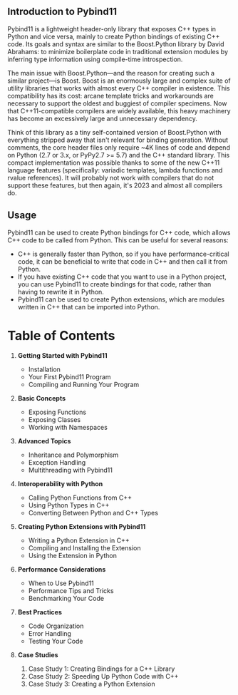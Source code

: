 ## Introduction to Pybind11

Pybind11 is a lightweight header-only library that exposes C++ types in Python and vice versa, mainly to create Python bindings of existing C++ code. Its goals and syntax are similar to the Boost.Python library by David Abrahams: to minimize boilerplate code in traditional extension modules by inferring type information using compile-time introspection.

The main issue with Boost.Python—and the reason for creating such a similar project—is Boost. Boost is an enormously large and complex suite of utility libraries that works with almost every C++ compiler in existence. This compatibility has its cost: arcane template tricks and workarounds are necessary to support the oldest and buggiest of compiler specimens. Now that C++11-compatible compilers are widely available, this heavy machinery has become an excessively large and unnecessary dependency.

Think of this library as a tiny self-contained version of Boost.Python with everything stripped away that isn't relevant for binding generation. Without comments, the core header files only require ~4K lines of code and depend on Python (2.7 or 3.x, or PyPy2.7 >= 5.7) and the C++ standard library. This compact implementation was possible thanks to some of the new C++11 language features (specifically: variadic templates, lambda functions and rvalue references). It will probably not work with compilers that do not support these features, but then again, it's 2023 and almost all compilers do.

## Usage

Pybind11 can be used to create Python bindings for C++ code, which allows C++ code to be called from Python. This can be useful for several reasons:

- C++ is generally faster than Python, so if you have performance-critical code, it can be beneficial to write that code in C++ and then call it from Python.
- If you have existing C++ code that you want to use in a Python project, you can use Pybind11 to create bindings for that code, rather than having to rewrite it in Python.
- Pybind11 can be used to create Python extensions, which are modules written in C++ that can be imported into Python.

# Table of Contents

1. **Getting Started with Pybind11**
    - Installation
    - Your First Pybind11 Program
    - Compiling and Running Your Program

2. **Basic Concepts**
    - Exposing Functions
    - Exposing Classes
    - Working with Namespaces

3. **Advanced Topics**
    - Inheritance and Polymorphism
    - Exception Handling
    - Multithreading with Pybind11

4. **Interoperability with Python**
    - Calling Python Functions from C++
    - Using Python Types in C++
    - Converting Between Python and C++ Types

5. **Creating Python Extensions with Pybind11**
    - Writing a Python Extension in C++
    - Compiling and Installing the Extension
    - Using the Extension in Python

6. **Performance Considerations**
    - When to Use Pybind11
    - Performance Tips and Tricks
    - Benchmarking Your Code

7. **Best Practices**
    - Code Organization
    - Error Handling
    - Testing Your Code

8. **Case Studies**
    1. Case Study 1: Creating Bindings for a C++ Library
    2. Case Study 2: Speeding Up Python Code with C++
    3. Case Study 3: Creating a Python Extension
